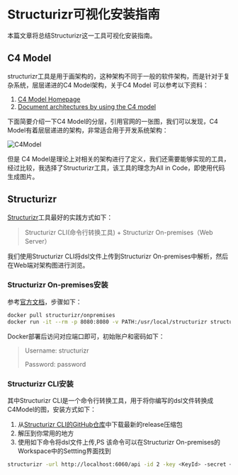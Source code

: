 # Structurizr可视化安装指南

本篇文章将总结Structurizr这一工具可视化安装指南。

## C4 Model

structurizr工具是用于画架构的，这种架构不同于一般的软件架构，而是针对于复杂系统，层层递进的C4 Model架构，关于C4 Model 可以参考以下资料：

1. [C4 Model Homepage](https://c4model.com/)
2. [Document architectures by using the C4 model](https://www.ibm.com/garage/method/practices/code/c4-model-for-software-architecture/)

下面简要介绍一下C4 Model的分层，引用官网的一张图，我们可以发现，C4 Model有着层层递进的架构，非常适合用于开发系统架构：

![C4Model](https://c4model.com/img/c4-overview.png)

但是 C4 Model是理论上对相关的架构进行了定义，我们还需要能够实现的工具，经过比较，我选择了Structurizr工具，该工具的理念为All in Code，即使用代码生成图片。

## Structurizr

[Structurizr](https://structurizr.com)工具最好的实践方式如下： 

> Structurizr CLI(命令行转换工具) + Structurizr On-premises（Web Server）

我们使用Structurizr CLI将dsl文件上传到Structurizr On-premises中解析，然后在Web端对架构图进行浏览。

### Structurizr On-premises安装

参考[官方文档](https://structurizr.com/share/18571/documentation)，步骤如下：

```bash
docker pull structurizr/onpremises
docker run -it --rm -p 8080:8080 -v PATH:/usr/local/structurizr structurizr/onpremises
```

Docker部署后访问对应端口即可，初始账户和密码如下：

>Username: structurizr
> 
>Password: password

### Structurizr CLI安装

其中Structurizr CLI是一个命令行转换工具，用于将你编写的dsl文件转换成C4Model的图，安装方式如下：

1. 从[Structurizr CLI的GitHub仓库](https://github.com/structurizr/cli)中下载最新的release压缩包
2. 解压到你常用的地方
3. 使用如下命令将dsl文件上传,PS 该命令可以在Structurizr On-premises的Workspace中的Settting界面找到

```bash
structurizr -url http://localhost:6060/api -id 2 -key <KeyId> -secret <SecretId> -workspace <Your Dsl File Path>

```


